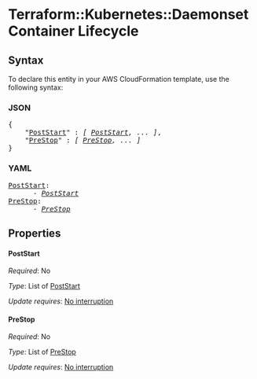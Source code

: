 # Terraform::Kubernetes::Daemonset Container Lifecycle

## Syntax

To declare this entity in your AWS CloudFormation template, use the following syntax:

### JSON

<pre>
{
    "<a href="#poststart" title="PostStart">PostStart</a>" : <i>[ <a href="container-lifecycle-poststart.md">PostStart</a>, ... ]</i>,
    "<a href="#prestop" title="PreStop">PreStop</a>" : <i>[ <a href="container-lifecycle-prestop.md">PreStop</a>, ... ]</i>
}
</pre>

### YAML

<pre>
<a href="#poststart" title="PostStart">PostStart</a>: <i>
      - <a href="container-lifecycle-poststart.md">PostStart</a></i>
<a href="#prestop" title="PreStop">PreStop</a>: <i>
      - <a href="container-lifecycle-prestop.md">PreStop</a></i>
</pre>

## Properties

#### PostStart

_Required_: No

_Type_: List of <a href="container-lifecycle-poststart.md">PostStart</a>

_Update requires_: [No interruption](https://docs.aws.amazon.com/AWSCloudFormation/latest/UserGuide/using-cfn-updating-stacks-update-behaviors.html#update-no-interrupt)

#### PreStop

_Required_: No

_Type_: List of <a href="container-lifecycle-prestop.md">PreStop</a>

_Update requires_: [No interruption](https://docs.aws.amazon.com/AWSCloudFormation/latest/UserGuide/using-cfn-updating-stacks-update-behaviors.html#update-no-interrupt)

